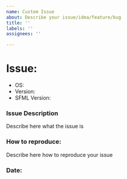 ```yaml
---
name: Custom Issue
about: Describe your issue/idea/feature/bug
title: ''
labels: ''
assignees: ''

---
```


# Issue:
- OS:
- Version:
- SFML Version:

### Issue Description
Describe here what the issue is

### How to reproduce:
Describe here how to reproduce your issue

### Date:
